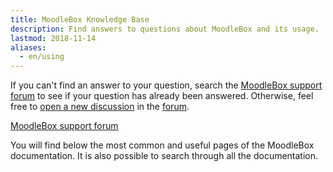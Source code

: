 ```yaml
---
title: MoodleBox Knowledge Base
description: Find answers to questions about MoodleBox and its usage.
lastmod: 2018-11-14
aliases:
  - en/using
---
```


If you can't find an answer to your question, search the [MoodleBox support forum][1] to see if your question has already been answered. Otherwise, feel free to [open a new discussion][1] in the [forum][1].

<p class="text-center"><a href="https://discuss.moodlebox.net/" class="btn btn-template-main btn-lg">MoodleBox support forum</a></p>

You will find below the most common and useful pages of the MoodleBox documentation. It is also possible to search through all the documentation.

 [1]: https://discuss.moodlebox.net/
